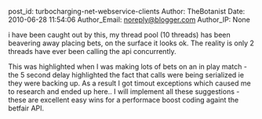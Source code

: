 post_id: turbocharging-net-webservice-clients
Author: TheBotanist
Date: 2010-06-28 11:54:06
Author_Email: noreply@blogger.com
Author_IP: None

i have been caught out by this, my thread pool (10 threads) has been beavering
away placing bets, on the surface it looks ok. The reality is only 2 threads
have ever been calling the api concurrently.

This was highlighted when I was making lots of bets on an in play match - the
5 second delay highlighted the fact that calls were being serialized ie they
were backing up. As a result I got timout exceptions which caused me to
research and ended up here.. I will implement all these suggestions - these
are excellent easy wins for a performace boost coding againt the betfair API.
